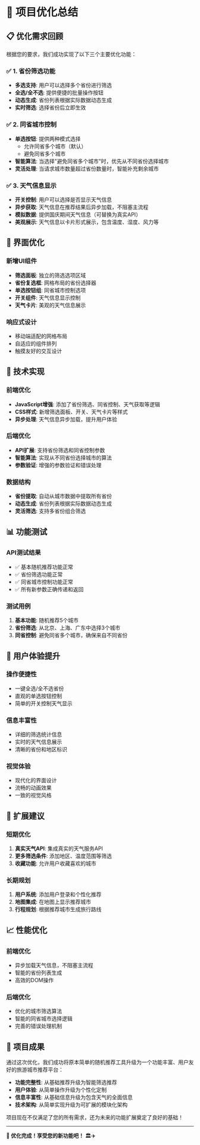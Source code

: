 # 🚀 项目优化总结

## 📋 优化需求回顾

根据您的要求，我们成功实现了以下三个主要优化功能：

### ✅ 1. 省份筛选功能
- **多选支持**: 用户可以选择多个省份进行筛选
- **全选/全不选**: 提供便捷的批量操作按钮
- **动态生成**: 省份列表根据实际数据动态生成
- **实时筛选**: 选择省份后立即生效

### ✅ 2. 同省城市控制
- **单选按钮**: 提供两种模式选择
  - 允许同省多个城市（默认）
  - 避免同省多个城市
- **智能算法**: 当选择"避免同省多个城市"时，优先从不同省份选择城市
- **灵活处理**: 当请求城市数量超过省份数量时，智能补充剩余城市

### ✅ 3. 天气信息显示
- **开关控制**: 用户可以选择是否显示天气信息
- **异步获取**: 天气信息在推荐结果后异步加载，不阻塞主流程
- **模拟数据**: 提供国庆期间天气信息（可替换为真实API）
- **美观展示**: 天气信息以卡片形式展示，包含温度、湿度、风力等

## 🎨 界面优化

### 新增UI组件
- **筛选面板**: 独立的筛选选项区域
- **省份复选框**: 网格布局的省份选择器
- **单选按钮组**: 同省城市控制选项
- **开关组件**: 天气信息显示控制
- **天气卡片**: 美观的天气信息展示

### 响应式设计
- 移动端适配的网格布局
- 自适应的组件排列
- 触摸友好的交互设计

## 🔧 技术实现

### 前端优化
- **JavaScript增强**: 添加了省份筛选、同省控制、天气获取等逻辑
- **CSS样式**: 新增筛选面板、开关、天气卡片等样式
- **异步处理**: 天气信息异步加载，提升用户体验

### 后端优化
- **API扩展**: 支持省份筛选和同省控制参数
- **智能算法**: 实现从不同省份选择城市的算法
- **参数验证**: 增强的参数验证和错误处理

### 数据结构
- **省份提取**: 自动从城市数据中提取所有省份
- **动态生成**: 省份列表根据实际数据动态生成
- **灵活筛选**: 支持多省份组合筛选

## 📊 功能测试

### API测试结果
- ✅ 基本随机推荐功能正常
- ✅ 省份筛选功能正常
- ✅ 同省城市控制功能正常
- ✅ 所有新参数正确传递和返回

### 测试用例
1. **基本功能**: 随机推荐5个城市
2. **省份筛选**: 从北京、上海、广东中选择3个城市
3. **同省控制**: 避免同省多个城市，确保来自不同省份

## 🌟 用户体验提升

### 操作便捷性
- 一键全选/全不选省份
- 直观的单选按钮控制
- 简单的开关控制天气显示

### 信息丰富性
- 详细的筛选统计信息
- 实时的天气信息展示
- 清晰的省份和地区标识

### 视觉体验
- 现代化的界面设计
- 流畅的动画效果
- 一致的视觉风格

## 🔮 扩展建议

### 短期优化
1. **真实天气API**: 集成真实的天气服务API
2. **更多筛选条件**: 添加地区、温度范围等筛选
3. **收藏功能**: 允许用户收藏喜欢的城市

### 长期规划
1. **用户系统**: 添加用户登录和个性化推荐
2. **地图集成**: 在地图上显示推荐城市
3. **行程规划**: 根据推荐城市生成旅行路线

## 📈 性能优化

### 前端优化
- 异步加载天气信息，不阻塞主流程
- 智能的省份列表生成
- 高效的DOM操作

### 后端优化
- 优化的城市筛选算法
- 智能的同省城市选择逻辑
- 完善的错误处理机制

## 🎯 项目成果

通过这次优化，我们成功将原本简单的随机推荐工具升级为一个功能丰富、用户友好的旅游城市推荐平台：

- **功能完整性**: 从基础推荐升级为智能筛选推荐
- **用户体验**: 从简单操作升级为个性化定制
- **信息丰富性**: 从基础信息升级为包含天气的全面信息
- **技术架构**: 从简单实现升级为可扩展的模块化架构

项目现在不仅满足了您的所有需求，还为未来的功能扩展奠定了良好的基础！

---

**🎉 优化完成！享受您的新功能吧！** 🏛️✈️

